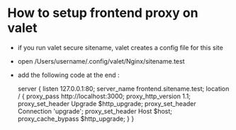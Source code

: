 # How to setup frontend proxy on valet

- if you run valet secure sitename, valet creates a config file for this site
- open /Users/username/.config/valet/Nginx/sitename.test
- add the following code at the end :
	
	server {
    listen 127.0.0.1:80;
    server_name frontend.sitename.test;
    location / {
      proxy_pass http://localhost:3000;
      proxy_http_version 1.1;
      proxy_set_header Upgrade $http_upgrade;
      proxy_set_header Connection 'upgrade';
      proxy_set_header Host $host;
      proxy_cache_bypass $http_upgrade;
    }
  }